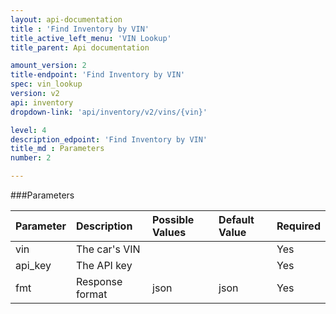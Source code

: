 ```yaml
---
layout: api-documentation
title : 'Find Inventory by VIN'
title_active_left_menu: 'VIN Lookup'
title_parent: Api documentation

amount_version: 2
title-endpoint: 'Find Inventory by VIN'
spec: vin_lookup
version: v2
api: inventory
dropdown-link: 'api/inventory/v2/vins/{vin}'

level: 4
description_edpoint: 'Find Inventory by VIN'
title_md : Parameters
number: 2

---
```



###Parameters

| Parameter     | Description         | Possible Values       | Default Value | Required |
|:--------------|:--------------------|:----------------------|:------------- |:-------- |
| vin           | The car's VIN       |                       |               | Yes      |
| api_key       | The API key         |                       |               | Yes      |
| fmt           | Response format     | json                  | json          | Yes      |
